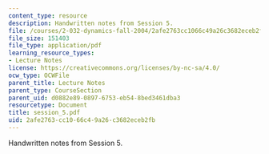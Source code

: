 ```yaml
---
content_type: resource
description: Handwritten notes from Session 5.
file: /courses/2-032-dynamics-fall-2004/2afe2763cc1066c49a26c3682eceb2fb_session_5.pdf
file_size: 151403
file_type: application/pdf
learning_resource_types:
- Lecture Notes
license: https://creativecommons.org/licenses/by-nc-sa/4.0/
ocw_type: OCWFile
parent_title: Lecture Notes
parent_type: CourseSection
parent_uid: d0882e89-0897-6753-eb54-8bed3461dba3
resourcetype: Document
title: session_5.pdf
uid: 2afe2763-cc10-66c4-9a26-c3682eceb2fb
---
```

Handwritten notes from Session 5.
